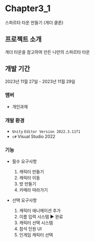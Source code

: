 # Chapter3_1
스파르타 타운 만들기 (게더 클론)

## 프로젝트 소개
게더 타운을 참고하여 만든 나만의 스파르타 타운

## 개발 기간
2023년 11월 27일 - 2023년 11월 29일

### 맴버
- 개인과제
  
### 개발 환경
- `Unity` `Editor Version 2022.3.11f1`
- `c#` Visual Studio 2022

### 기능
- 필수 요구사항
  1. 캐릭터 만들기
  2. 캐릭터 이동
  3. 방 만들기
  4. 카메라 따라가기
  
- 선택 요구사항
  1. 캐릭터 애니메이션 추가
  2. 이름 입력 시스템 ▶ 완료
  3. 캐릭터 선택 시스템
  4. 참석 인원 UI
  5. 인게임 캐릭터 선택
